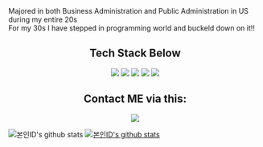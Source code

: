 <div>Majored in both Business Administration and Public Administration in US during my entire 20s</div>
<div>For my 30s I have stepped in programming world and buckeld down on it!!</div>



<div align="center">
<h2>Tech Stack Below</h2>
<img src="https://camo.githubusercontent.com/70db0dbeeab46a93aab35ee0b26d60158a5fa52e90223b8499b758a18c9ac5ea/68747470733a2f2f696d672e736869656c64732e696f2f62616467652f48746d6c2d4533344632363f7374796c653d666c61742d737175617265266c6f676f3d48746d6c35266c6f676f436f6c6f723d7768697465"/>
<img src="https://camo.githubusercontent.com/e5e1b0f6385294f384736687f3e6083f5579cf8e583460fe3c303ce8b5b1e3c0/68747470733a2f2f696d672e736869656c64732e696f2f62616467652f537072696e672d3644423333463f7374796c653d666c61742d737175617265266c6f676f3d537072696e67266c6f676f436f6c6f723d7768697465" />
<img src="https://camo.githubusercontent.com/2881afcf7b391b089c869b4c62d3c66b49f3b799b85df759df21fd330db1daa1/68747470733a2f2f696d672e736869656c64732e696f2f62616467652f4a6176615363726970742d4637444631453f7374796c653d666c61742d737175617265266c6f676f3d4a617661536372697074266c6f676f436f6c6f723d626c61636b" />
<img src="https://camo.githubusercontent.com/372dfe5550512c1b2e7e3649ea92a5cbadeec44a51c3b2bf822fe2a7a22c13d7/68747470733a2f2f696d672e736869656c64732e696f2f62616467652f4a6176612d3030373339363f7374796c653d666c61742d737175617265266c6f676f3d4a617661266c6f676f436f6c6f723d7768697465" />
<img
src="https://camo.githubusercontent.com/373d4fa9ba9245d811336f29bdca4617c00739b772ec8f2ef6ed0f9e7a42e81d/68747470733a2f2f696d672e736869656c64732e696f2f62616467652f4d7953514c2d3434373941313f7374796c653d666c61742d737175617265266c6f676f3d4d7953514c266c6f676f436f6c6f723d7768697465" />


<h2>Contact ME via this:</h2>

<a href="https://open.kakao.com/o/sZKLecJd"><img src="https://img.shields.io/badge/kakaotalk-ffcd00.svg?style=for-the-badge&logo=kakaotalk&logoColor=000000"/></a>
</div>

![본인ID's github stats](https://github-readme-stats.vercel.app/api?username=TaeheeLim&show_icons=true)
[![본인ID's github stats](https://github-readme-stats.vercel.app/api/top-langs/?username=TaeheeLim&show_icons=true&hide_border=true&title_color=004386&icon_color=004386&layout=compact)](https://github.com/TaeheeLim)
